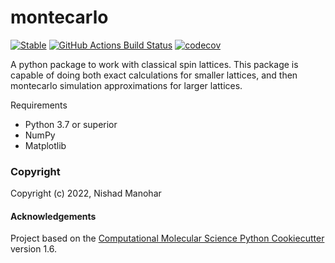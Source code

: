 montecarlo
==============================
[//]: # (Badges)
[![Stable](https://img.shields.io/badge/docs-stable-blue.svg)](https://nrmanohar.github.io/montecarlo/)
[![GitHub Actions Build Status](https://github.com/nrmanohar/montecarlo/workflows/CI/badge.svg)](https://github.com/nrmanohar/montecarlo/actions?query=workflow%3ACI)
[![codecov](https://codecov.io/gh/nrmanohar/montecarlo/branch/master/graph/badge.svg)](https://codecov.io/gh/nrmanohar/montecarlo/branch/master)


A python package to work with classical spin lattices. This package is capable of doing both exact calculations for smaller lattices, and then montecarlo simulation approximations for larger lattices.

Requirements
- Python 3.7 or superior
- NumPy
- Matplotlib

### Copyright

Copyright (c) 2022, Nishad Manohar


#### Acknowledgements
 
Project based on the 
[Computational Molecular Science Python Cookiecutter](https://github.com/molssi/cookiecutter-cms) version 1.6.
